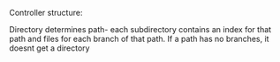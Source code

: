 Controller structure:

Directory determines path-
each subdirectory contains an index for that path and files for each branch of that path.
If a path has no branches, it doesnt get a directory
